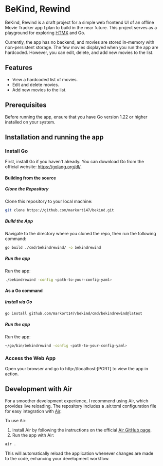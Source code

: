 # BeKind, Rewind
BeKind, Rewind is a draft project for a simple web frontend UI of an offline Movie Tracker app I plan to build in the near future. This project serves as a playground for exploring [HTMX](https://htmx.org/) and Go.

Currently, the app has no backend, and movies are stored in-memory with non-persistent storage. The few movies displayed when you run the app are hardcoded. However, you can edit, delete, and add new movies to the list.

## Features
- View a hardcoded list of movies.
- Edit and delete movies.
- Add new movies to the list.

## Prerequisites
Before running the app, ensure that you have Go version 1.22 or higher installed on your system.

## Installation and running the app

### Install Go 
First, install Go if you haven't already. You can download Go from the official website: https://golang.org/dl/.

#### Building from the source

##### Clone the Repository
Clone this repository to your local machine:

```bash
git clone https://github.com/markort147/bekind.git
```

##### Build the App
Navigate to the directory where you cloned the repo, then run the following command:
```bash
go build ./cmd/bekindrewind/ -o bekindrewind
```

##### Run the app
Run the app:
```bash
./bekindrewind -config <path-to-your-config-yaml>
```

#### As a Go command

##### Install via Go
```bash
go install github.com/markort147/bekind/cmd/bekindrewind@latest
```

##### Run the app
Run the app:
```bash
~/go/bin/bekindrewind -config <path-to-your-config-yaml>
```
### Access the Web App
Open your browser and go to http://localhost:[PORT] to view the app in action.

## Development with Air
For a smoother development experience, I recommend using Air, which provides live reloading. The repository includes a .air.toml configuration file for easy integration with [Air](https://github.com/air-verse/air).

To use Air:
1. Install Air by following the instructions on the official [Air GitHub page](https://github.com/air-verse/air).
2. Run the app with Air:
```bash
air .
```
This will automatically reload the application whenever changes are made to the code, enhancing your development workflow.

